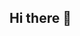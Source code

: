 ## Hi there 👋

<!--
**samtob01/samtob01** is a ✨ _special_ ✨ repository because its `README.md` (this file) appears on your GitHub profile.

Here are some ideas to get you started:
- 👀 I’m interested in Databricks, Automation and information technology
- 🌱 I’m currently learning Golang
- 💞️ I’m looking to collaborate Data and Design
- 📫 How to reach me on [https://www.linkedin.com/in/samuel-oluwatobi-idowu-48408b208]
- 📫 How to reach me on Samueloluwatobi83@gmail.com
- ⚡ Fun fact: ...Manchester United Fans
I'm always looking for exciting opportunities to learn and collaborate! Feel free to reach out if you have any questions or projects that align with my skills and interests.
-->
